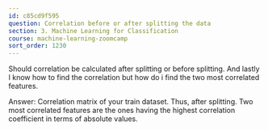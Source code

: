 ```yaml
---
id: c85cd9f595
question: Correlation before or after splitting the data
section: 3. Machine Learning for Classification
course: machine-learning-zoomcamp
sort_order: 1230
---
```


Should correlation be calculated after splitting or before splitting. And lastly I know how to find the correlation but how do i find the two most correlated features.

Answer: Correlation matrix of your train dataset. Thus, after splitting. Two most correlated features are the ones having the highest correlation coefficient in terms of absolute values.

